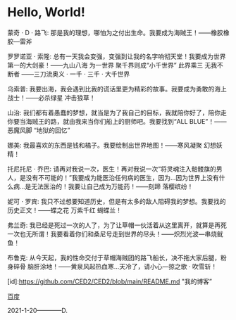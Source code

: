 # Hello, World!

蒙奇 · D · 路飞:
那是我的理想，哪怕为之付出生命。我要成为海贼王！——橡胶橡胶—雷斧

罗罗诺亚 · 索隆:
总有一天我会变强，变强到让我的名字响彻天堂！我要成为世界第一的大剑豪！——九山八海 为一世界 聚千界则成“小千世界” 此界乘三 无我不断者 ——三刀流奥义 · 一千 · 三千 · 大千世界

乌索普:
我要出海，我会遇到比我的谎话里更为精彩的故事。我要成为勇敢的海上战士！——必杀绿星 冲击狼草！

山治:
我们都有着愚蠢的梦想，就当是为了我自己的目标，我就陪你好了，陪你走你要当海贼王的路，就由我来当你们船上的厨师吧。我要找到“ALL BLUE”！——恶魔风脚 “地狱的回忆”

娜美:
我最喜欢的东西是钱和橘子。我要绘制出世界地图！——寒风凝聚 幻想妖精！

托尼托尼 · 乔巴:
请再对我说一次，医生！再对我说一次“将灵魂注入骷髅旗的男人，是没有不可能的！”我要成为能医治任何病的医生，因为...因为世界上没有什么病...是无法医治的！我要让自己成为万能药！——刻蹄 落樱缤纷！

妮可 · 罗宾:
我只不过想要知道历史，但是有太多的敌人阻碍我的梦想。我要找的历史正文！——蝶之花 万紫千红 蝴蝶兰！

弗兰奇:
我已经是死过一次的人了，为了让草帽一伙活着从这里离开，就算是再死一次也无所谓！我要看着你们和桑尼号走到世界的尽头！——炽烈光波—串烧鱿鱼！

布鲁克:
从今天起，我的性命交付于草帽海贼团的路飞船长，决不拖大家后腿，粉身碎骨 脑肝涂地！——黄泉风起热血寒...天冷了，请小心—掠之歌 · 吹雪斩！


[id]:https://github.com/CED2/CED2/blob/main/README.md "我的博客”

[百度](http://baidu.com)


2021-1-20————D.






